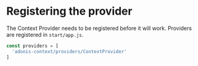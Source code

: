 # Registering the provider

The Context Provider needs to be registered before it will work. Providers are
registered in `start/app.js`.

```js
const providers = [
  'adonis-context/providers/ContextProvider'
]
```
